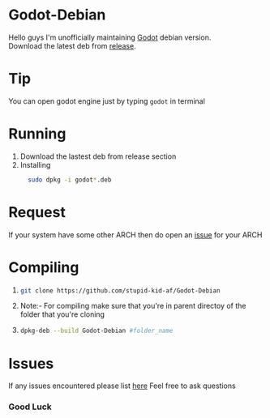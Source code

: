 # Godot-Debian
Hello guys
I'm unofficially maintaining [Godot](https://github.com/godotengine/godot) debian version. <br>
Download the latest deb from [release](https://github.com/stupid-kid-af/Godot-Debian/releases).

# Tip
  You can open godot engine just by typing  ```
      godot
      ``` in terminal <br>
     

# Running
  1. Download the lastest deb from release section
  2. Installing 
      ```bash
        sudo dpkg -i godot*.deb
      ```
# Request
  If your system have some other ARCH then do open an [issue](https://github.com/stupid-kid-af/Godot-Debian/issues/new) for your ARCH

# Compiling
  1.  ```bash
      git clone https://github.com/stupid-kid-af/Godot-Debian
      ```
  2. Note:- For compiling make sure that you're in parent directoy of the folder that you're cloning
  3. ```bash
     dpkg-deb --build Godot-Debian #folder_name
     ```

# Issues
 If any issues encountered please list [here](https://github.com/stupid-kid-af/Godot-Debian/issues/new) 
 Feel free to ask questions
 
 ### Good Luck
